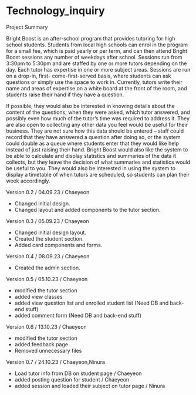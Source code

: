 # Technology_inquiry

Project Summary

Bright  Boost is  an  after-school program that  provides  tutoring  for  high  school  students. 
Students from local high schools can enrol in the program for a small fee, which is paid yearly 
or per term, and can then attend Bright Boost sessions any number of weekdays after school. 
Sessions run from 3:30pm to 5:30pm and are staffed by one or more tutors depending on the 
day. Each tutor has expertise in one or more subject areas. Sessions are run on a drop-in, first- 
come-first-served basis, where students can ask questions or simply use the space to work in. 
Currently, tutors write their name and areas of expertise on a white board at the front of the 
room, and students raise their hand if they have a question.

If possible, they would also be interested in knowing details about the content of the questions, 
when they were asked, which tutor answered, and possibly even how much of the tutor’s time 
was required to address it. They are also open to collecting any other data you feel would be 
useful for their business.
They are not sure how this data should be entered – staff could record that they have answered 
a question after doing so, or the system could double as a queue where students enter that 
they would like help instead of just raising their hand.
Bright Boost would also like the system to be able to calculate and display statistics and 
summaries of the data it collects, but they leave the decision of what summaries and statistics 
would be useful to you. They would also be interested in using the system to display a timetable 
of when tutors are scheduled, so students can plan their week accordingly.

Version 0.2 / 04.09.23 / Chaeyeon
- Changed initial design.
- Changed layout and added components to the tutor section.

Version 0.3 / 05.09.23 / Chaeyeon
- Changed initial design layout.
- Created the student section.
- Added card components and forms.

Version 0.4 / 08.09.23 / Chaeyeon
- Created the admin section.

Version 0.5 / 05.10.23 / Chaeyeon
- modified the tutor section
- added view classes
- added view question list and enrolled student list (Need DB and back-end stuff)
- added comment form (Need DB and back-end stuff)

Version 0.6 / 13.10.23 / Chaeyeon
- modified the tutor section
- added feedback page
- Removed unnecessary files

Version 0.7 / 24.10.23 / Chaeyeon,Ninura
- Load tutor info from DB on student page / Chaeyeon
- added posting question for student / Chaeyeon
- added session and loaded their subject on tutor page / Ninura
